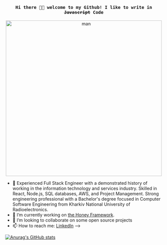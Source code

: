 <h4 align="center"><samp> Hi there 👋🏻 welcome to my Github! I like to write in <s>Javascript</s> Code</samp></h4>
<p align="center">
  <img src="https://raw.githubusercontent.com/gist/vininjr/d29bb07bdadb41e4b0923bc8fa748b1a/raw/88f20c9d749d756be63f22b09f3c4ac570bc5101/programming.gif" alt="man"  width="500px"/>
</p>

- 🔭 Experienced Full Stack Engineer with a demonstrated history of working in the information technology and services industry. Skilled in React, Node.js, SQL databases, AWS, and Project Management. Strong engineering professional with a Bachelor's degree focused in Computer Software Engineering from Kharkiv National University of Radioelectronics.
- 🌱 I’m currently working on [the Honey Framework](https://honey.bitfinex.com).
- 👯 I’m looking to collaborate on some open source projects
- 📫 How to reach me: [LinkedIn](https://www.linkedin.com/in/anton-nazarenko-84218a17b/)
-->

[![Anurag's GitHub stats](https://github-readme-stats.vercel.app/api?username=antonnazarenko&theme=radical)](https://github.com/anuraghazra/github-readme-stats)

<!--
**AntonNazarenko/AntonNazarenko** is a ✨ _special_ ✨ repository because its `README.md` (this file) appears on your GitHub profile.
Here are some ideas to get you started:

